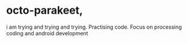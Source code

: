 # octo-parakeet,
i am trying and trying and trying. Practising code.
Focus on processing coding and android development
